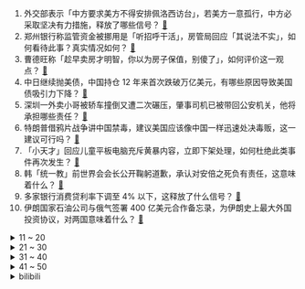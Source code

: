 1. 外交部表示「中方要求美方不得安排佩洛西访台」，若美方一意孤行，中方必采取坚决有力措施，释放了哪些信号？ [:link:](https://www.zhihu.com/question/544162751)
2. 郑州银行称监管资金被挪用是「听招呼干活」，房管局回应「其说法不实」，如何看待此事？真实情况如何？ [:link:](https://www.zhihu.com/question/544117425)
3. 曹德旺称「趁早卖房才明智，你以为房子保值，别傻了」，如何评价这一观点？ [:link:](https://www.zhihu.com/question/544159808)
4. 中日继续抛美债，中国持仓 12 年来首次跌破万亿美元，有哪些原因导致美国债吸引力下降？ [:link:](https://www.zhihu.com/question/544109218)
5. 深圳一外卖小哥被轿车撞倒又遭二次碾压，肇事司机已被带回公安机关，他将承担哪些责任？ [:link:](https://www.zhihu.com/question/544191754)
6. 特朗普借鸦片战争讲中国禁毒，建议美国应该像中国一样迅速处决毒贩，这一建议可行吗？ [:link:](https://www.zhihu.com/question/543989294)
7. 「小天才」回应儿童平板电脑充斥黄暴内容，立即下架处理，如何杜绝此类事件再次发生？ [:link:](https://www.zhihu.com/question/542548631)
8. 韩「统一教」前世界会会长公开鞠躬道歉，承认对安倍之死负有责任，这意味着什么？ [:link:](https://www.zhihu.com/question/544133389)
9. 多家银行消费贷利率下调至 4% 以下，这释放了什么信号？ [:link:](https://www.zhihu.com/question/543885256)
10. 伊朗国家石油公司与俄气签署 400 亿美元合作备忘录，为伊朗史上最大外国投资协议，对两国意味着什么？ [:link:](https://www.zhihu.com/question/544209402)
<details>
<summary>11 ~ 20</summary>

11. 真正聪明的人，从来不说难听的话，因为人性不需要听真话，只需要听好听的话。为什么？ [:link:](https://www.zhihu.com/question/534891950)
12. 《琅琊榜》中，太皇太后是真认出了林殊还是糊涂了？ [:link:](https://www.zhihu.com/question/385972375)
13. 男子在贵州买下司法处置的矿山后成阶下囚，其出狱后「举报法官暗中操作」，该事件中有哪些细节值得关注？ [:link:](https://www.zhihu.com/question/543972029)
14. 海南会成为第二个迪拜吗？ [:link:](https://www.zhihu.com/question/510119476)
15. 如果把射箭运动员放到冷兵器时代，能否很快成为出色的弓箭手？ [:link:](https://www.zhihu.com/question/387177204)
16. 记者卧底必胜客后厨，过期食材换签「续命」，烹炸油十天一换检测超标，对人体有何危害？暴露了哪些问题？ [:link:](https://www.zhihu.com/question/544262421)
17. 有哪些事儿是你健身久才知道的？ [:link:](https://www.zhihu.com/question/542735046)
18. 韦正为易烊千玺事件发声后，李佳航李晟接连发文，如何看待他们的行为？ [:link:](https://www.zhihu.com/question/543922558)
19. 社科院副院长称「中国人不仅给自己买房还给儿孙买房，这是中华血脉的独有气质」，如何评价这一观点？ [:link:](https://www.zhihu.com/question/544071024)
20. 如何评价冯思瀚再次重申“增程式是过渡技术，大众不会采用”？增程式真的落后吗？ [:link:](https://www.zhihu.com/question/543526347)
</details>
<details>
<summary>21 ~ 30</summary>

21. 7 月 17 日 0 至 16 时，成都新增本土「5+2」，目前当地疫情情况如何？ [:link:](https://www.zhihu.com/question/543799451)
22. 韩国整只炸鸡卖 3 万韩元，韩民众发起抵制，炸鸡价格过高的原因是什么？ [:link:](https://www.zhihu.com/question/544086743)
23. 如何评价《快乐再出发》第三期？ [:link:](https://www.zhihu.com/question/544189772)
24. 普通人应该知道哪些法律常识？ [:link:](https://www.zhihu.com/question/19844498)
25. 如何评价《英雄联盟》新英雄「尼菈」的技能设定？ [:link:](https://www.zhihu.com/question/538235008)
26. 如何评价赵今麦主演的电影《一周的朋友》？ [:link:](https://www.zhihu.com/question/537801809)
27. 如何看待2022 高考很多 985 大学在河南断档？ [:link:](https://www.zhihu.com/question/543938535)
28. 公司带新人最烦的是什么？ [:link:](https://www.zhihu.com/question/495787296)
29. 俄气称遭「不可抗力」，将影响其对至少一家主要客户的天然气供应，哪些信息值得关注？ [:link:](https://www.zhihu.com/question/544092786)
30. 孙悟空一个跟头十万八千里，飞出去之后就不怕回来找不到唐僧了吗？这么远他是怎么定位的？ [:link:](https://www.zhihu.com/question/540702826)
</details>
<details>
<summary>31 ~ 40</summary>

31. 为啥动画毕设很逆天，而动画电影番剧却没有毕设的水平？ [:link:](https://www.zhihu.com/question/542276747)
32. 如何看待不仅张小泉，双立人，苏泊尔，爱仕达都回复说，菜刀不能拍蒜。从专业角度，合理吗？如何合理选厨具？ [:link:](https://www.zhihu.com/question/543611062)
33. 张小泉负责人称或会研发拍蒜专用刀，你对该公司这一行为有何评价？ [:link:](https://www.zhihu.com/question/543964258)
34. 吴镇宇金像奖 11 提 0 中，吴费曼发文「恭喜无蒸鱼获最佳陪跑和最佳冷门奖」，这样的父子情你慕了吗？ [:link:](https://www.zhihu.com/question/543912173)
35. 如何看待中信证券投入 8 位分析师耗时数月拆 30 万特斯拉，写了份 94 页研报？ 此举有何意义？ [:link:](https://www.zhihu.com/question/543960733)
36. 独自一人开发一整套 ERP 系统是什么水平？ [:link:](https://www.zhihu.com/question/513981086)
37. 如果美国开放芯片了，国产芯片怎么办？ [:link:](https://www.zhihu.com/question/482480415)
38. 有没有那么一眼就心动的诗句? [:link:](https://www.zhihu.com/question/539480942)
39. 怎么提升自己个人能力? [:link:](https://www.zhihu.com/question/537063898)
40. 清人赵翼说：”李杜诗篇…不新鲜”。那大清朝，到底有哪些有名或新鲜的诗句呢？ [:link:](https://www.zhihu.com/question/541375375)
</details>
<details>
<summary>41 ~ 50</summary>

41. 写作的目的是为了让自己爽还是让别人爽？ [:link:](https://www.zhihu.com/question/536336288)
42. 如何评价 7 月 19 日发布的 iQOO 10 系列，有哪些亮点和不足？ [:link:](https://www.zhihu.com/question/544167371)
43. 国台办回应佩洛西将窜访台湾「敦促美国停止对『台独』势力纵容支持，停止任何玩火行径」，如何解读其表态？ [:link:](https://www.zhihu.com/question/544196530)
44. 高二开始努力会不会太迟了？ [:link:](https://www.zhihu.com/question/538202238)
45. 广东一婴儿被扔垃圾桶啼哭不止，可能发生了什么？该婴儿父母将面临哪些法律责任？ [:link:](https://www.zhihu.com/question/544133192)
46. 你成长的私人暗器是什么？ [:link:](https://www.zhihu.com/question/537552336)
47. 有什么爱好可以让内心得到真正的宁静？ [:link:](https://www.zhihu.com/question/540291707)
48. 为什么现在招聘C++程序员这么难？ [:link:](https://www.zhihu.com/question/491876804)
49. 有哪些给年轻人的忠告？ [:link:](https://www.zhihu.com/question/287309839)
50. 如何评价韩剧《安娜》的大结局？ [:link:](https://www.zhihu.com/question/538814480)
</details><details>
<summary>bilibili</summary>

1. “社死了...但也快乐了！” [:link:](//www.bilibili.com/video/BV1cY4y1E77p)
2. 和日本女友异地快3年，当再次出现在她面前以后... [:link:](//www.bilibili.com/video/BV1re4y1X76e)
3. “近视，每天都是一场赌局” [:link:](//www.bilibili.com/video/BV1AG411p7zM)
4. 谢谢姐妹们的包容 [:link:](//www.bilibili.com/video/BV1ag411f7dw)
5. “ 冰  块  刺  客 ” [:link:](//www.bilibili.com/video/BV1UB4y1h7Mt)
6. “反正我也不看好你”！ 羞辱了多少父母 家长言而无信 对孩子到底伤害有多大？ [:link:](//www.bilibili.com/video/BV1AG411p7d7)
7. 《原神》剧情PV-「辉金盛夏」 [:link:](//www.bilibili.com/video/BV11d4y1Q7BU)
8. 跑穿川渝！狂奔1000公里，只为送这份外卖？ [:link:](//www.bilibili.com/video/BV1xV4y1J7yy)
9. 又不是天天去博物馆，当然要好好记录啊，只要无视一切，你就可以出大片 [:link:](//www.bilibili.com/video/BV1RB4y1h73r)
10. 体验影视女主第二天—《金陵十三钗》 [:link:](//www.bilibili.com/video/BV1AG411p783)
<details>
<summary>11 ~ 20</summary>

11. 哪个拳击手想刺杀希特勒？【小约翰】 [:link:](//www.bilibili.com/video/BV16a411S7cy)
12. 主持人和他的冤种搭档，直播现场带闪光牙套 [:link:](//www.bilibili.com/video/BV1BN4y1T7yM)
13. 评价最低篇章！遭千夫所指！《海贼王》和之国篇到底出了什么问题？ [:link:](//www.bilibili.com/video/BV1bV4y1J75w)
14. 【越来越离谱系列七】《胡闹教室》 [:link:](//www.bilibili.com/video/BV12d4y1D7dv)
15. 这包子凭啥卖99块钱一个！！ [:link:](//www.bilibili.com/video/BV1LN4y1M7y6)
16. 第一天送外卖。一天2000元！ 没错，是亏2000。 丨 day 2 [:link:](//www.bilibili.com/video/BV1FT411n79E)
17. 有没有万叶的都沉默了 [:link:](//www.bilibili.com/video/BV12a411S7Qv)
18. 猫：妈妈！我不想玩了！！！ [:link:](//www.bilibili.com/video/BV1ya411Q7mb)
19. 【砸颜色】蓝 脸 的 窦 尔 敦 [:link:](//www.bilibili.com/video/BV1Te4y197Ds)
20. 【原神】2.8限时世界任务解谜合集 （已更新至7.19日） [:link:](//www.bilibili.com/video/BV1nN4y1T7Tp)
</details>
<details>
<summary>21 ~ 30</summary>

21. 你的转发投币！也许能救人一命？在中国被毒蛇咬了应该用什么血清？ [:link:](//www.bilibili.com/video/BV1ET411J7P2)
22. 🐓鸡你太美，但是母鸡🐓 [:link:](//www.bilibili.com/video/BV13t4y157KU)
23. 当 🐔 老 了 [:link:](//www.bilibili.com/video/BV15B4y1879g)
24. 减内脏脂肪最有效的运动（瘦肚腩，无跑跳） [:link:](//www.bilibili.com/video/BV1jf4y1o76d)
25. 【基德】花了100亿美金的韦布，为什么首发这5张照片？ [:link:](//www.bilibili.com/video/BV1ZG411H7ss)
26. 捡猫捡出快乐捡来治愈捡到平穷，这就是明仔团队 [:link:](//www.bilibili.com/video/BV17G411p7Gs)
27. ⚡小黑子给你耍把戏⚡ [:link:](//www.bilibili.com/video/BV1Ke4y197vs)
28. SEVENTEEN '_WORLD' Official MV [:link:](//www.bilibili.com/video/BV1PU4y1i7qh)
29. 空 哥 不 要 [:link:](//www.bilibili.com/video/BV1mW4y1m7M3)
30. ⚡张三给你耍个把戏⚡ [:link:](//www.bilibili.com/video/BV1pN4y1T74r)
</details>
<details>
<summary>31 ~ 40</summary>

31. 当大爷第一次开粉丝寄的盲盒 [:link:](//www.bilibili.com/video/BV1gB4y1Y7Lp)
32. “我若嫁你，只是因为我心悦你” [:link:](//www.bilibili.com/video/BV1iG411p7Q6)
33. 我放暑假，只办三件事！ [:link:](//www.bilibili.com/video/BV1Br4y1j7JA)
34. 【原神金苹果群岛】幽夜默示录全系列攻略！幽夜高城/双双岛/远海诗夏游纪 [:link:](//www.bilibili.com/video/BV1wg411Z7s6)
35. 被骗了：蜜雪冰城根本不是卖奶茶的 [:link:](//www.bilibili.com/video/BV1St4y147mK)
36. 【NTNT00】我爸希望我能上天堂 [:link:](//www.bilibili.com/video/BV1ad4y1Q7yK)
37. 91「可怜人」：冻僵的“蛇”需要被救吗? [:link:](//www.bilibili.com/video/BV1KW4y1m7Tn)
38. 【翻唱】Stitches - Shawn Mendes [:link:](//www.bilibili.com/video/BV17F411K7Fu)
39. ⚡嘻 哈 二 将⚡ [:link:](//www.bilibili.com/video/BV1ST41177Ji)
40. 人类有可能完成? 6 [:link:](//www.bilibili.com/video/BV1DN4y1T7ko)
</details>
<details>
<summary>41 ~ 50</summary>

41. 【我的世界 4K】耗时整整五年！数十亿方块！我们还原全网最大的古城？！ [:link:](//www.bilibili.com/video/BV1w34y1J7Xx)
42. 央视新闻破千万，感恩有你在B站！ [:link:](//www.bilibili.com/video/BV16Y4y1L7uD)
43. 两帅小伙探访，洛杉矶排名第一，阿根廷烤肉店！！ [:link:](//www.bilibili.com/video/BV1rS4y177qD)
44. 俄语配音作业，看看就好，别赞要脸 [:link:](//www.bilibili.com/video/BV1BV4y1E7Hk)
45. 雪 糕 悍 刀 行 [:link:](//www.bilibili.com/video/BV19g411o7d1)
46. 《最伟大的作品》内画非遗文化，小烟壶，大乾坤，展现无穷魅力。 [:link:](//www.bilibili.com/video/BV11r4y1j7YF)
47. 我爸给我女朋友包了一片海 [:link:](//www.bilibili.com/video/BV1E94y1Q79A)
48. 爸爸～对不起！ [:link:](//www.bilibili.com/video/BV1Fa411D7h4)
49. 《小陈总之双喜临门》 [:link:](//www.bilibili.com/video/BV1Ta411H7Z6)
50. 少女深夜犯"猪瘾" 阿狈又来抓粉丝了！！ [:link:](//www.bilibili.com/video/BV1Sg411o7U2)
</details>
<details>
<summary>51 ~ 60</summary>

51. 老司机都知道的，大货车保命暗语！ [:link:](//www.bilibili.com/video/BV1jt4y147Fx)
52. 大家好，我是陶典，我来b站啦！ [:link:](//www.bilibili.com/video/BV1UV4y1E7wh)
53. 我们不是垃圾 [:link:](//www.bilibili.com/video/BV1Hd4y1Q7xJ)
54. 真的有人吃这玩意吗？！ [:link:](//www.bilibili.com/video/BV1bB4y1v7vF)
55. 约尔太太想让我告白~ [:link:](//www.bilibili.com/video/BV1ea411Q721)
56. 《 最 强 开 水 白 菜 》 [:link:](//www.bilibili.com/video/BV12T411J7ex)
57. 排队去见卡琳娜，差点没见到...姐姐真的超级帅呜呜呜 [:link:](//www.bilibili.com/video/BV1ZY4y1772C)
58. 穿山甲要请粉丝喝鸡汤？？？ [:link:](//www.bilibili.com/video/BV11T411J79P)
59. 把草压缩后就能做任何装备？7重需要几千万根草!! 我的世界 [:link:](//www.bilibili.com/video/BV1p34y1J7nH)
60. 格斗之夜，我的出场画面，和我一起大喊：中国力量！！！ [:link:](//www.bilibili.com/video/BV1Za411S7QU)
</details>
<details>
<summary>61 ~ 70</summary>

61. 《一点也不疼》 [:link:](//www.bilibili.com/video/BV1YG411p7Vs)
62. 嘻→嘻↘嘻↗嘻↗嘻↘2.0 [:link:](//www.bilibili.com/video/BV1734y1J7Qo)
63. 当中餐特厨碰见日本料理，究竟会摩擦出怎么样的火花！今天带你一探究竟！ [:link:](//www.bilibili.com/video/BV16r4y1E7fC)
64. 剑来！！！【剑圣④】 [:link:](//www.bilibili.com/video/BV1x34y1H7gQ)
65. 【罗翔】在工地打工中暑算工伤么？劳务关系与劳动关系有什么区别？ [:link:](//www.bilibili.com/video/BV1f34y1J7mg)
66. 龚三夜宵  厨子探店¥250 [:link:](//www.bilibili.com/video/BV1WT411J7sa)
67. 【偷狗级】不要笑挑战，笑了要接受严峻的惩罚 [:link:](//www.bilibili.com/video/BV1AW4y1m78Q)
68. 解剖【谭谈交通】：谭乔寻人记 ●初代摄像菌 第二集 [:link:](//www.bilibili.com/video/BV15a411M7vY)
69. 《勾指起誓》【洛天依十周年生日演唱会】 [:link:](//www.bilibili.com/video/BV16Y4y177NA)
70. 【时代少年团】《时代夏令营》未播花絮02 [:link:](//www.bilibili.com/video/BV1AG411W7ig)
</details>
<details>
<summary>71 ~ 80</summary>

71. 唱 打 音 游 fu [:link:](//www.bilibili.com/video/BV1Xe4y1R7KF)
72. 这就是小时候想要东西（父母起初不给你买，后来又给买了）的原因 [:link:](//www.bilibili.com/video/BV1n94y1Q7ti)
73. 挑战制作DIY水扇子，这效果你们给我打几分 [:link:](//www.bilibili.com/video/BV1vY4y177M7)
74. 太过在意别人的想法？？ [:link:](//www.bilibili.com/video/BV1sd4y1Q7zY)
75. 办公高手都这样面试的？ [:link:](//www.bilibili.com/video/BV1me4y1X78y)
76. 羽生结弦宣布今后不再参加竞技比赛 [:link:](//www.bilibili.com/video/BV1bd4y1Q76f)
77. 喜不喜欢哦小朋友 [:link:](//www.bilibili.com/video/BV1Gr4y177bU)
78. 《猫之城》7月20日公测CG——猫咪即正义，情绪即力量 [:link:](//www.bilibili.com/video/BV1sB4y187WK)
79. 救命，转笔已经这么卷了吗 [:link:](//www.bilibili.com/video/BV19Y4y177tY)
80. 【全熟\首次B限】HELLOOOOO!!!【Luca kaneshiro】 [:link:](//www.bilibili.com/video/BV1zN4y1T73T)
</details>
<details>
<summary>81 ~ 90</summary>

81. 高温中暑，怎么用矿泉水瓶做个空调应急降温 [:link:](//www.bilibili.com/video/BV1Ar4y1J7rF)
82. 大堂经理处理跑单事件 [:link:](//www.bilibili.com/video/BV1FY4y1E7L7)
83. 强强联手！BoA+刘雨昕合作曲Better (对峙)MV公开 [:link:](//www.bilibili.com/video/BV1q94y1Q7V4)
84. 两 极 反 转#20 [:link:](//www.bilibili.com/video/BV1pG411p7zF)
85. 老头：你这一拳给我牙干掉三颗 [:link:](//www.bilibili.com/video/BV1AG411W7cz)
86. 100元能在意大利最便宜超市买什么？牛排烤鸡只卖2.5！ [:link:](//www.bilibili.com/video/BV1mF411N7TJ)
87. 放假了！宿舍跳一下小城夏天 [:link:](//www.bilibili.com/video/BV16r4y1j7n4)
88. 试吃“冰淇淋西瓜”，真的超级甜吗？ [:link:](//www.bilibili.com/video/BV1nF411K7gq)
89. 我要被这群大冤种笑死啦哈哈哈哈哈哈哈哈哈哈哈哈 [:link:](//www.bilibili.com/video/BV1dZ4y1Y76C)
90. 当你做了一辈子好事却上不了天堂时 [:link:](//www.bilibili.com/video/BV1eG411p7q7)
</details>
<details>
<summary>91 ~ 100</summary>

91. ⚡原 神 社 死 专 用 手 机 铃 声⚡ [:link:](//www.bilibili.com/video/BV1de4y1X7SJ)
92. 元气少女周周来也~ [:link:](//www.bilibili.com/video/BV1Mr4y1J77S)
93. 卧槽！她16岁自考入北电，怪不得能“吊打”一批爱豆！ [:link:](//www.bilibili.com/video/BV1hU4y1B77b)
94. 你 以 为 时 间 还 很 多 [:link:](//www.bilibili.com/video/BV1U94y1Q7AL)
95. 我理解不了他的脑回路 [:link:](//www.bilibili.com/video/BV1Re4y1X76Q)
96. 这打仗呢！上古巨蜥干嘛来了？！ [:link:](//www.bilibili.com/video/BV1xa411M739)
97. “我怎么会浪漫呢，浪漫的是晚风，是你眼里的市井气息，是路上的行人，是鲜花，是擦肩而过的我和你” [:link:](//www.bilibili.com/video/BV1Y94y197Y4)
98. 年纪轻轻实现大肠自由,火辣南昌拌粉让人上瘾! [:link:](//www.bilibili.com/video/BV1634y1J7FR)
99. 。。老板整天叫我犯法 [:link:](//www.bilibili.com/video/BV1c3411F76i)
100. 内蒙古新娘举办蒙式婚礼，定制蒙古袍礼服和发冠代替婚纱，一身中国传统民族服饰惊艳! [:link:](//www.bilibili.com/video/BV1fG411p7t9)
</details></details>